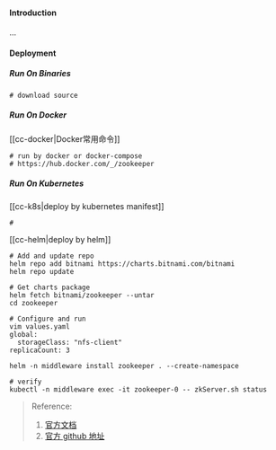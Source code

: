 #### Introduction
...


#### Deployment
##### Run On Binaries
```shell
# download source

```

##### Run On Docker
[[cc-docker|Docker常用命令]]
```shell
# run by docker or docker-compose
# https://hub.docker.com/_/zookeeper
```

##### Run On Kubernetes
[[cc-k8s|deploy by kubernetes manifest]]
```shell
# 
```

[[cc-helm|deploy by helm]]
```shell
# Add and update repo
helm repo add bitnami https://charts.bitnami.com/bitnami
helm repo update

# Get charts package
helm fetch bitnami/zookeeper --untar 
cd zookeeper

# Configure and run
vim values.yaml
global:
  storageClass: "nfs-client"
replicaCount: 3

helm -n middleware install zookeeper . --create-namespace 

# verify
kubectl -n middleware exec -it zookeeper-0 -- zkServer.sh status  
```



> Reference:
> 1. [官方文档](https://kubespray.io/#/)
> 2. [官方 github 地址](https://github.com/kubernetes-sigs/kubespray)
